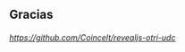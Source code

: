 ##  Gracias

###### https://github.com/Coincelt/revealjs-otri-udc <!-- .element: style="color:#2A5DB0;" -->